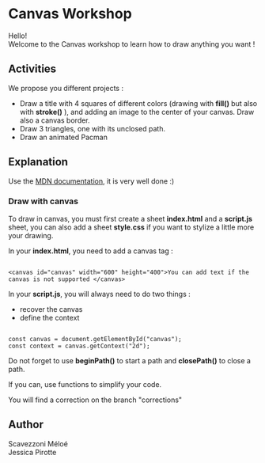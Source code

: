 # Canvas Workshop

Hello!  
Welcome to the Canvas workshop to learn how to draw anything you want !

## Activities

We propose you different projects :

- Draw a title with 4 squares of different colors (drawing with **fill()** but also with **stroke()** ), and adding an image to the center of your canvas. Draw also a canvas border.
- Draw 3 triangles, one with its unclosed path.
- Draw an animated Pacman

## Explanation

Use the [MDN documentation](https://developer.mozilla.org/fr/docs/Tutoriel_canvas/Formes_g%C3%A9om%C3%A9triques), it is very well done :)

### Draw with canvas

To draw in canvas, you must first create a sheet **index.html** and a **script.js** sheet, you can also add a sheet **style.css** if you want to stylize a little more your drawing.

In your **index.html**, you need to add a canvas tag :

```

<canvas id="canvas" width="600" height="400">You can add text if the canvas is not supported </canvas>

```

In your **script.js**, you will always need to do two things :

- recover the canvas
- define the context

```

const canvas = document.getElementById("canvas");
const context = canvas.getContext("2d");

```

Do not forget to use **beginPath()** to start a path and **closePath()** to close a path.

If you can, use functions to simplify your code.

You will find a correction on the branch "corrections"

## Author

Scavezzoni Méloé  
Jessica Pirotte
